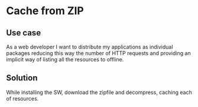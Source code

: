 # Cache from ZIP

## Use case
As a web developer I want to distribute my applications as individual packages reducing this way the number of HTTP requests and providing an implicit way of listing all the resources to offline.

## Solution
While installing the SW, download the zipfile and decompress, caching each of resources.
